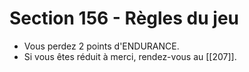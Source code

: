 # Section 156 - Règles du jeu

- Vous perdez 2 points d'ENDURANCE.
- Si vous êtes réduit à merci, rendez-vous au [[207]].
